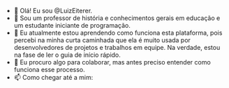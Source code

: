 - 👋 Olá! Eu sou @LuizEiterer.
- 👀 Sou um professor de história e conhecimentos gerais em educação e um estudante iniciante de programação.
- 🌱 Eu atualmente estou aprendendo como funciona esta plataforma, pois percebi na minha curta caminhada que ela é muito usada por desenvolvedores de projetos e trabalhos em equipe. Na verdade, estou na fase de ler o guia de início rápido. 
- 💞️ Eu procuro algo para colaborar, mas antes preciso entender como funciona esse processo.
- 📫 Como chegar até a mim:

<!---
LuizEiterer/LuizEiterer is a ✨ special ✨ repository because its `README.md` (this file) appears on your GitHub profile.
You can click the Preview link to take a look at your changes.
--->
